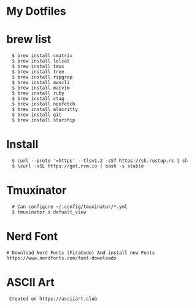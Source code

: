# My Dotfiles

#  brew list
```
  $ brew install cmatrix
  $ brew install lolcat
  $ brew install tmux
  $ brew install tree
  $ brew install ripgrep
  $ brew install awscli
  $ brew install macvim
  $ brew install ruby
  $ brew install ctag
  $ brew install neofetch
  $ brew install alacritty
  $ brew install git
  $ brew install starship
```

# Install
```
  $ curl --proto '=https' --tlsv1.2 -sSf https://sh.rustup.rs | sh 
  $ \curl -sSL https://get.rvm.io | bash -s stable
```

# Tmuxinator
```
  # Can configure ~/.config/tmuxinator/*.yml
  $ tmuxinator s defualt_view
```

# Nerd Font
```
# Download Nerd Fonts (FiraCode) And install new Fonts
https://www.nerdfonts.com/font-downloads
```

# ASCII Art
```
 Created on https://asciiart.club
```
